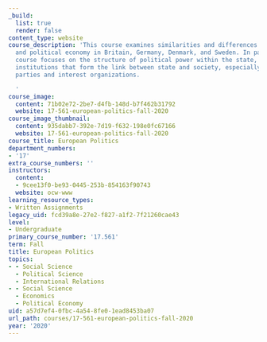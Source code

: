 ```yaml
---
_build:
  list: true
  render: false
content_type: website
course_description: 'This course examines similarities and differences in politics
  and political economy in Britain, Germany, Denmark, and Sweden. In particular, the
  course focuses on the structure of political power within the state, and on important
  institutions that form the link between state and society, especially political
  parties and interest organizations.

  '
course_image:
  content: 71b02e72-2be7-d4fb-148d-b7f462b31792
  website: 17-561-european-politics-fall-2020
course_image_thumbnail:
  content: 935dabb7-392e-7d19-f632-198e0fc67166
  website: 17-561-european-politics-fall-2020
course_title: European Politics
department_numbers:
- '17'
extra_course_numbers: ''
instructors:
  content:
  - 9cee13f0-be93-0445-253b-854163f90743
  website: ocw-www
learning_resource_types:
- Written Assignments
legacy_uid: fcd39a8e-27e2-f827-a1f2-7f21260cae43
level:
- Undergraduate
primary_course_number: '17.561'
term: Fall
title: European Politics
topics:
- - Social Science
  - Political Science
  - International Relations
- - Social Science
  - Economics
  - Political Economy
uid: a57d7ef4-0fbc-4a54-8fe0-1ead8453ba07
url_path: courses/17-561-european-politics-fall-2020
year: '2020'
---
```

